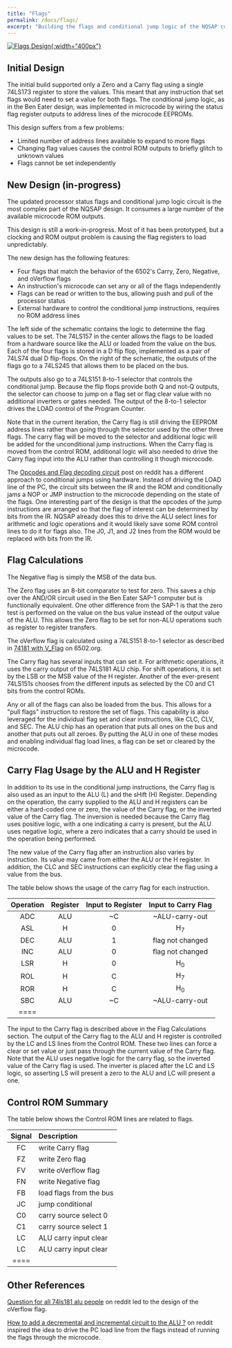 ```yaml
---
title: "Flags"
permalink: /docs/flags/
excerpt: "Building the flags and conditional jump logic of the NQSAP computer"
---
```


[![Flags Design](../../assets/images/flags-circuit.png "flags and jump logic"){:width="400px"}](../../assets/images/flags-circuit.png)

## Initial Design

The initial build supported only a Zero and a Carry flag using a single 74LS173 register
to store the values.  This meant that any instruction that set flags would need to set a
value for both flags.  The conditional jump logic, as in the Ben Eater design, was
implemented in microcode by wiring the status flag register outputs to address lines of
the microcode EEPROMs.  

This design suffers from a few problems:
* Limited number of address lines available to expand to more flags
* Changing flag values causes the control ROM outputs to briefly glitch to unknown values
* Flags cannot be set independently

## New Design (in-progress)

The updated processor status flags and conditional jump logic circuit is the most complex
part of the NQSAP design.  It consumes a large number of the available microcode ROM
outputs.

This design is still a work-in-progress.  Most of it has been prototyped, but a clocking
and ROM output problem is causing the flag registers to load unpredictably.

The new design has the following features:
* Four flags that match the behavior of the 6502's Carry, Zero, Negative, and oVerflow flags
* An instruction's microcode can set any or all of the flags independently
* Flags can be read or written to the bus, allowing push and pull of the processor status
* External hardware to control the conditional jump instructions, requires no ROM address lines

The left side of the schematic contains the logic to determine the flag values to be set.
The 74LS157 in the center allows the flags to be loaded from a hardware source like the ALU
or loaded from the value on the bus.  Each of the four flags is stored in a D flip flop,
implemented as a pair of 74LS74 dual D flip-flops.  On the right of the schematic, the
outputs of the flags go to a 74LS245 that allows them to be placed on the bus.  

The outputs also go to a 74LS151 8-to-1 selector that controls the conditional jump.
Because the flip flops provide both Q and not-Q outputs, the selector can choose to jump
on a flag set or flag clear value with no additional inverters or gates needed.  The
output of the 8-to-1 selector drives the LOAD control of the Program Counter.

Note that in the current iteration, the Carry flag is still driving the EEPROM address
lines rather than going through the selector used by the other three flags.  The carry
flag will be moved to the selector and additional logic will be added for the
unconditional jump instructions.  When the Carry flag is moved from the control ROM,
additional logic will also needed to drive the Carry flag input into the ALU rather than
controlling it though microcode.

The [Opcodes and Flag decoding circuit](https://www.reddit.com/r/beneater/comments/m76ijz/opcodes_and_flag_decoding_circuit/)
post on reddit has a different approach to conditional jumps using hardware.  Instead of
driving the LOAD line of the PC, the circuit sits between the IR and the ROM and
conditionally jams a NOP or JMP instruction to the microcode depending on the state of the
flags.  One interesting part of the design is that the opcodes of the jump instructions
are arranged so that the flag of interest can be determined by bits from the IR.  NQSAP
already does this to drive the ALU select lines for arithmetic and logic operations and it
would likely save some ROM control lines to do it for flags also.  The J0, J1, and J2
lines from the ROM would be replaced with bits from the IR.

## Flag Calculations

The Negative flag is simply the MSB of the data bus.

The Zero flag uses an 8-bit comparator to test for zero.  This saves a chip over the
AND/OR circuit used in the Ben Eater SAP-1 computer but is functionally equivalent.  One
other difference from the SAP-1 is that the zero test is performed on the value on the bus
value instead of the output value of the ALU. This allows the Zero flag to be set for
non-ALU operations such as register to register transfers.

The oVerflow flag is calculated using a 74LS151 8-to-1 selector as described in
[74181 with V_Flag](http://6502.org/users/dieter/v_flag/v_4.htm) on 6502.org.

The Carry flag has several inputs that can set it.  For arithmetic operations, it uses the
carry output of the 74LS181 ALU chip.  For shift operations, it is set by the LSB or the
MSB value of the H register.  Another of the ever-present 74LS151s chooses from the
different inputs as selected by the C0 and C1 bits from the control ROMs.

Any or all of the flags can also be loaded from the bus.  This allows for a "pull flags"
instruction to restore the set of flags.  This capability is also leveraged for the
individual flag set and clear instructions, like CLC, CLV, and SEC.  The ALU chip has an
operation that puts all ones on the bus and another that puts out all zeroes.  By putting
the ALU in one of these modes and enabling individual flag load lines, a flag can be set
or cleared by the microcode.

## Carry Flag Usage by the ALU and H Register

In addition to its use in the conditional jump instructions, the Carry flag is also used
as an input to the ALU (L) and the sHift (H) Register.  Depending on the operation, the
carry supplied to the ALU and H registers can be either a hard-coded one or zero, the
value of the Carry flag, or the inverted value of the Carry flag.  The inversion is needed
because the Carry flag uses positive logic, with a one indicating a carry is present, but
the ALU uses negative logic, where a zero indicates that a carry should be used in the
operation being performed.  

The new value of the Carry flag after an instruction also varies by instruction.  Its
value may came from either the ALU or the H register.  In addition, the CLC and SEC
instructions can explicitly clear the flag using a value from the bus.

The table below shows the usage of the carry flag for each instruction.

| Operation|Register|Input to Register|Input to Carry Flag|
|:---:     |:---:   |:---:            |:---:              |
| ADC      | ALU    | ~C              | ~ALU-carry-out    |
| ASL      | H      | 0               | H<sub>7</sub>     |
| DEC      | ALU    | 1               | flag not changed  |
| INC      | ALU    | 0               | flag not changed  |
| LSR      | H      | 0               | H<sub>0</sub>     |
| ROL      | H      | C               | H<sub>7</sub>     |
| ROR      | H      | C               | H<sub>0</sub>     |
| SBC      | ALU    | ~C              | ~ALU-carry-out    |
|====

The input to the Carry flag is described above in the Flag Calculations section.  The
output of the Carry flag to the ALU and H register is controlled by the LC and LS lines
from the Control ROM.  These two lines can force a clear or set value or just pass through
the current value of the Carry flag.  Note that the ALU uses negative logic for the carry
flag, so the inverted value of the Carry flag is used.  The inverter is placed after the
LC and LS logic, so asserting LS will present a zero to the ALU and LC will present a one.

## Control ROM Summary

The table below shows the Control ROM lines are related to flags.

|Signal|Description             |
|:---: |:---                    |
| FC   | write Carry flag       |
| FZ   | write Zero flag        |
| FV   | write oVerflow flag    |
| FN   | write Negative flag    |
| FB   | load flags from the bus|
| JC   | jump conditional       |
| C0   | carry source select 0  |
| C1   | carry source select 1  |
| LC   | ALU carry input clear  |
| LC   | ALU carry input clear  |
|====

## Other References

[Question for all 74ls181 alu people](https://www.reddit.com/r/beneater/comments/kmuuex/question_for_all_74ls181_alu_people)
on reddit led to the design of the oVerflow flag.

[How to add a decremental and incremental circuit to the ALU ?](https://www.reddit.com/r/beneater/comments/jwxke0/how_to_add_a_decremental_and_incremental_circuit/)
on reddit inspired the idea to drive the PC load line from the flags instead of running
the flags through the microcode.
